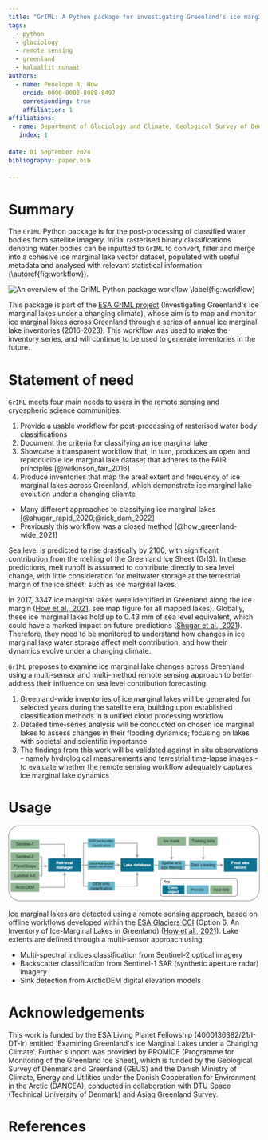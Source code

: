 ```yaml
---
title: "GrIML: A Python package for investigating Greenland's ice marginal lakes under a changing climate"
tags:
  - python
  - glaciology
  - remote sensing
  - greenland
  - kalaallit nunaat
authors:
  - name: Penelope R. How
    orcid: 0000-0002-8088-8497
    corresponding: true
    affiliation: 1
affiliations:
 - name: Department of Glaciology and Climate, Geological Survey of Denmark and Greenland (GEUS), Nuuk, Greenland
   index: 1

date: 01 September 2024
bibliography: paper.bib

---
```


# Summary

The `GrIML` Python package is for the post-processing of classified water bodies from satellite imagery. Initial rasterised binary classifications denoting water bodies can be inputted to `GrIML` to convert, filter and merge into a cohesive ice marginal lake vector dataset, populated with useful metadata and analysed with relevant statistical information (\autoref{fig:workflow}).

![An overview of the GrIML Python package workflow \label{fig:workflow}](https://github.com/PennyHow/GrIML/blob/main/other/reporting/figures/griml_workflow_without_gee.png?raw=true)

This package is part of the [ESA GrIML project](https://eo4society.esa.int/projects/griml/) (Investigating Greenland's ice marginal lakes under a changing climate), whose aim is to map and monitor ice marginal lakes across Greenland through a series of annual ice marginal lake inventories (2016-2023). This workflow was used to make the inventory series, and will continue to be used to generate inventories in the future.


# Statement of need

`GrIML` meets four main needs to users in the remote sensing and cryospheric science communities:

1. Provide a usable workflow for post-processing of rasterised water body classifications
2. Document the criteria for classifying an ice marginal lake
3. Showcase a transparent workflow that, in turn, produces an open and reproducible ice marginal lake dataset that adheres to the FAIR principles [@wilkinson_fair_2016]
4. Produce inventories that map the areal extent and frequency of ice marginal lakes across Greenland, which demonstrate ice marginal lake evolution under a changing cliamte


- Many different approaches to classifying ice marginal lakes [@shugar_rapid_2020;@rick_dam_2022]
- Previously this workflow was a closed method [@how_greenland-wide_2021]


Sea level is predicted to rise drastically by 2100, with significant contribution from the melting of the Greenland Ice Sheet (GrIS). In these predictions, melt runoff is assumed to contribute directly to sea level change, with little consideration for meltwater storage at the terrestrial margin of the ice sheet; such as ice marginal lakes. 

In 2017, 3347 ice marginal lakes were identified in Greenland along the ice margin ([How et al., 2021](https://www.nature.com/articles/s41598-021-83509-1), see map figure for all mapped lakes). Globally, these ice marginal lakes hold up to 0.43 mm of sea level equivalent, which could have a marked impact on future predictions ([Shugar et al., 2021](https://www.nature.com/articles/s41558-020-0855-4)). Therefore, they need to be monitored to understand how changes in ice marginal lake water storage affect melt contribution, and how their dynamics evolve under a changing climate.

`GrIML` proposes to examine ice marginal lake changes across Greenland using a multi-sensor and multi-method remote sensing approach to better address their influence on sea level contribution forecasting.

1. Greenland-wide inventories of ice marginal lakes will be generated for selected years during the satellite era, building upon established classification methods in a unified cloud processing workflow
2. Detailed time-series analysis will be conducted on chosen ice marginal lakes to assess changes in their flooding dynamics; focusing on lakes with societal and scientific importance
3. The findings from this work will be validated against in situ observations - namely hydrological measurements and terrestrial time-lapse images - to evaluate whether the remote sensing workflow adequately captures ice marginal lake dynamics


# Usage

![The GrIML workflow](https://github.com/PennyHow/pennyhow.github.io/blob/master/assets/images/griml_workflow.png?raw=true)

Ice marginal lakes are detected using a remote sensing approach, based on offline workflows developed within the [ESA Glaciers CCI](https://catalogue.ceda.ac.uk/uuid/7ea7540135f441369716ef867d217519") (Option 6, An Inventory of Ice-Marginal Lakes in Greenland) ([How et al., 2021](https://www.nature.com/articles/s41598-021-83509-1)). Lake extents are defined through a multi-sensor approach using:

- Multi-spectral indices classification from Sentinel-2 optical imagery
- Backscatter classification from Sentinel-1 SAR (synthetic aperture radar) imagery
- Sink detection from ArcticDEM digital elevation models 

# Acknowledgements

This work is funded by the ESA Living Planet Fellowship (4000136382/21/I-DT-lr) entitled 'Examining Greenland's Ice Marginal Lakes under a Changing Climate'. Further support was provided by PROMICE (Programme for Monitoring of the Greenland Ice Sheet), which is funded by the Geological Survey of Denmark and Greenland (GEUS) and the Danish Ministry of Climate, Energy and Utilities under the Danish Cooperation for Environment in the Arctic (DANCEA), conducted in collaboration with DTU Space (Technical University of Denmark) and Asiaq Greenland Survey.


# References

